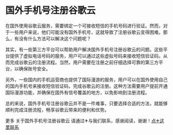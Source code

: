 # 国外手机号注册谷歌云

在国外使用谷歌云服务，需要绑定一个可接收短信的手机号码进行验证。然而，对于一些用户来说，他们可能没有国外手机号，这就导致了注册谷歌云变得困难。那么，有没有什么方法可以解决这个问题呢？

其实，有一些第三方平台可以帮助用户解决国外手机号注册谷歌云的问题。这些平台提供了虚拟电话号码的服务，用户可以通过这些虚拟号码来接收短信验证码，从而完成谷歌云的注册流程。当然，用户需要在注册之前仔细选择可靠的第三方平台，以确保账号安全。

另外，一些国内的手机运营商也提供了国际漫游的服务，用户可以在国外使用自己的国内手机号来接收短信验证码，完成谷歌云的注册。这种方法需要用户提前开通国际漫游功能，并确保在国外有信号覆盖的地方，以免影响到注册流程。

总的来说，国外手机号注册谷歌云并不是一件难事，只要选择合适的方法，就能够顺利完成注册流程，畅享谷歌云带来的便利和优势。

更多 关于国外手机号注册谷歌云 请通过✈与我们联系，感谢阅读，谢谢！[点✈这里联系](https://www.k02.cc)